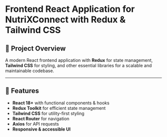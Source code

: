 # Frontend React Application for NutriXConnect with Redux & Tailwind CSS

## 📌 Project Overview
A modern React frontend application with **Redux** for state management, **Tailwind CSS** for styling, and other essential libraries for a scalable and maintainable codebase.

---

## 🚀 Features
- **React 18+** with functional components & hooks
- **Redux Toolkit** for efficient state management
- **Tailwind CSS** for utility-first styling
- **React Router** for navigation
- **Axios** for API requests
- **Responsive & accessible UI**

